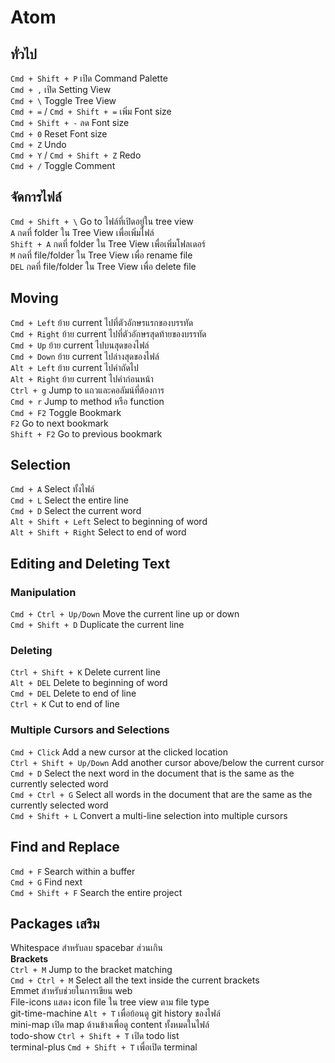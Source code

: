 # Atom
ทั่วไป
------
`Cmd + Shift + P` เปิด Command Palette  
`Cmd + ,` เปิด Setting View  
`Cmd + \` Toggle Tree View  
`Cmd + =` / `Cmd + Shift + =` เพิ่ม Font size  
`Cmd + Shift + -` ลด Font size  
`Cmd + 0` Reset Font size  
`Cmd + Z` Undo  
`Cmd + Y` / `Cmd + Shift + Z` Redo  
`Cmd + /` Toggle Comment  

จัดการไฟล์
------
`Cmd + Shift + \` Go to ไฟล์ที่เปิดอยู่ใน tree view  
`A` กดที่ folder ใน Tree View เพื่อเพิ่มไฟล์  
`Shift + A` กดที่ folder ใน Tree View เพื่อเพิ่มโฟลเดอร์  
`M` กดที่ file/folder ใน Tree View เพื่อ rename file  
`DEL` กดที่ file/folder ใน Tree View เพื่อ delete file  

Moving
------
`Cmd + Left` ย้าย current ไปที่ตัวอักษรแรกของบรรทัด  
`Cmd + Right` ย้าย current ไปที่ตัวอักษรสุดท้ายของบรรทัด  
`Cmd + Up` ย้าย current ไปบนสุดของไฟล์  
`Cmd + Down` ย้าย current ไปล่างสุดของไฟล์  
`Alt + Left` ย้าย current ไปคำถัดไป  
`Alt + Right` ย้าย current ไปคำก่อนหน้า  
`Ctrl + g` Jump to แถวและคอลัมน์ที่ต้องการ  
`Cmd + r` Jump to method หรือ function  
`Cmd + F2` Toggle Bookmark  
`F2` Go to next bookmark  
`Shift + F2` Go to previous bookmark  

Selection
------
`Cmd + A` Select ทั้งไฟล์  
`Cmd + L` Select the entire line  
`Cmd + D` Select the current word  
`Alt + Shift + Left` Select to beginning of word  
`Alt + Shift + Right` Select to end of word  

Editing and Deleting Text
------
### Manipulation
`Cmd + Ctrl + Up/Down` Move the current line up or down  
`Cmd + Shift + D` Duplicate the current line  

### Deleting
`Ctrl + Shift + K` Delete current line  
`Alt + DEL` Delete to beginning of word  
`Cmd + DEL` Delete to end of line  
`Ctrl + K` Cut to end of line  

### Multiple Cursors and Selections
`Cmd + Click` Add a new cursor at the clicked location  
`Ctrl + Shift + Up/Down` Add another cursor above/below the current cursor  
`Cmd + D` Select the next word in the document that is the same as the currently selected word  
`Cmd + Ctrl + G` Select all words in the document that are the same as the currently selected word  
`Cmd + Shift + L` Convert a multi-line selection into multiple cursors  

Find and Replace
------
`Cmd + F` Search within a buffer  
`Cmd + G` Find next  
`Cmd + Shift + F` Search the entire project  

Packages เสริม
------
Whitespace สำหรับลบ spacebar ส่วนเกิน  
**Brackets**   
`Ctrl + M` Jump to the bracket matching  
`Cmd + Ctrl + M` Select all the text inside the current brackets  
Emmet สำหรับช่วยในการเขียน web  
File-icons แสดง icon file ใน tree view ตาม file type  
git-time-machine `Alt + T` เพื่อย้อนดู git history ของไฟล์  
mini-map เปิด map ด้านข้างเพื่อดู content ทั้งหมดในไฟล์  
todo-show `Ctrl + Shift + T` เปิด todo list  
terminal-plus `Cmd + Shift + T` เพื่อเปิด terminal  
